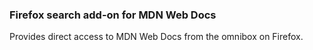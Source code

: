 ### Firefox search add-on for MDN Web Docs
Provides direct access to MDN Web Docs from the omnibox on Firefox.
